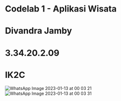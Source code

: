 # Codelab 1 - Aplikasi Wisata
# Divandra Jamby
# 3.34.20.2.09
# IK2C <br>

![WhatsApp Image 2023-01-13 at 00 03 21](https://user-images.githubusercontent.com/75727102/212134836-5453045b-7797-460e-b849-563762ddead0.jpeg) 
![WhatsApp Image 2023-01-13 at 00 03 31](https://user-images.githubusercontent.com/75727102/212134846-887eecd0-710d-4186-bde2-b7970a2c52e1.jpeg)
